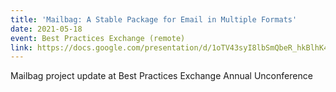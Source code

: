 ```yaml
---
title: 'Mailbag: A Stable Package for Email in Multiple Formats'
date: 2021-05-18
event: Best Practices Exchange (remote)
link: https://docs.google.com/presentation/d/1oTV43syI8lbSmQbeR_hkBlhK4LibDjpqfNzXq-Dw6ys/present#slide=id.gd5a7c86dec_0_5
---
```

Mailbag project update at Best Practices Exchange Annual Unconference